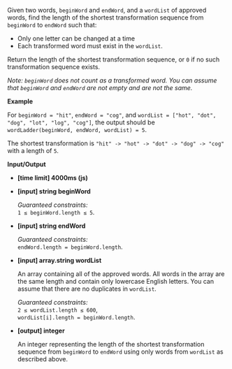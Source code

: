Given two words, `beginWord` and `endWord`, and a `wordList` of approved words, find the length of the shortest transformation sequence from `beginWord` to `endWord` such that:

*   Only one letter can be changed at a time
*   Each transformed word must exist in the `wordList`.

Return the length of the shortest transformation sequence, or `0` if no such transformation sequence exists.

_Note: `beginWord` does not count as a transformed word. You can assume that `beginWord` and `endWord` are not empty and are not the same._

**Example**

For `beginWord = "hit"`, `endWord = "cog"`, and `wordList = ["hot", "dot", "dog", "lot", "log", "cog"]`, the output should be  
`wordLadder(beginWord, endWord, wordList) = 5`.

The shortest transformation is `"hit" -> "hot" -> "dot" -> "dog" -> "cog"` with a length of `5`.

**Input/Output**

*   **[time limit] 4000ms (js)**

*   **[input] string beginWord**

    _Guaranteed constraints:_  
    `1 ≤ beginWord.length ≤ 5`.

*   **[input] string endWord**

    _Guaranteed constraints:_  
    `endWord.length = beginWord.length`.

*   **[input] array.string wordList**

    An array containing all of the approved words. All words in the array are the same length and contain only lowercase English letters. You can assume that there are no duplicates in `wordList`.

    _Guaranteed constraints:_  
    `2 ≤ wordList.length ≤ 600`,  
    `wordList[i].length = beginWord.length`.

*   **[output] integer**

    An integer representing the length of the shortest transformation sequence from `beginWord` to `endWord` using only words from `wordList` as described above.
